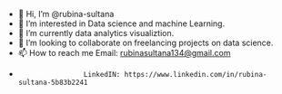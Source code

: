 - 👋 Hi, I’m @rubina-sultana
- 👀 I’m interested in Data science and machine Learning.
- 🌱 I’m currently data analytics visualiztion.
- 💞️ I’m looking to collaborate on freelancing projects on data science.
- 📫 How to reach me Email: rubinasultana134@gmail.com
-                     LinkedIN: https://www.linkedin.com/in/rubina-sultana-5b83b2241

<!---
rubina-sultana/rubina-sultana is a ✨ special ✨ repository because its `README.md` (this file) appears on your GitHub profile.
You can click the Preview link to take a look at your changes.
--->
